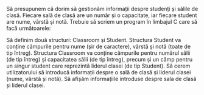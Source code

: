 Să presupunem că dorim să gestionăm informații despre studenți și sălile de clasă. Fiecare sală de clasă are un număr și o capacitate, iar fiecare student are nume, vârstă și notă. Trebuie să scriem un program în limbajul C care să facă următoarele:

Să definim două structuri: Classroom și Student.
Structura Student va conține câmpurile pentru nume (șir de caractere), vârstă și notă (toate de tip întreg).
Structura Classroom va conține câmpurile pentru numărul sălii (de tip întreg) și capacitatea sălii (de tip întreg), precum și un câmp pentru un singur student care reprezintă liderul clasei (de tip Student).
Să cerem utilizatorului să introducă informații despre o sală de clasă și liderul clasei (nume, vârstă și notă).
Să afișăm informațiile introduse despre sala de clasă și liderul clasei.

